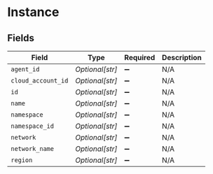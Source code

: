 # Instance


## Fields

| Field              | Type               | Required           | Description        |
| ------------------ | ------------------ | ------------------ | ------------------ |
| `agent_id`         | *Optional[str]*    | :heavy_minus_sign: | N/A                |
| `cloud_account_id` | *Optional[str]*    | :heavy_minus_sign: | N/A                |
| `id`               | *Optional[str]*    | :heavy_minus_sign: | N/A                |
| `name`             | *Optional[str]*    | :heavy_minus_sign: | N/A                |
| `namespace`        | *Optional[str]*    | :heavy_minus_sign: | N/A                |
| `namespace_id`     | *Optional[str]*    | :heavy_minus_sign: | N/A                |
| `network`          | *Optional[str]*    | :heavy_minus_sign: | N/A                |
| `network_name`     | *Optional[str]*    | :heavy_minus_sign: | N/A                |
| `region`           | *Optional[str]*    | :heavy_minus_sign: | N/A                |